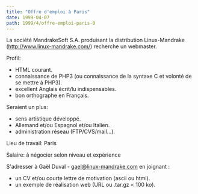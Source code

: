 ```yaml
---
title: "Offre d'emploi à Paris"
date: 1999-04-07
path: 1999/4/offre-emploi-paris-0
---
```


<P>La société MandrakeSoft S.A. produisant la distribution Linux-Mandrake
(<A HREF="http://www.linux-mandrake.com/">http://www.linux-mandrake.com/</A>) recherche un webmaster.</P>

<P>Profil:</P>

<UL>

<LI>HTML courant.
<LI>connaissance de PHP3 (ou connaissance de la syntaxe C et volonté de
se mettre à PHP3).
<LI>excellent Anglais écrit/lu indispensables.
<LI>bon orthographe en Français.
</UL>

<P>Seraient un plus:</P>

<UL>

<LI>sens artistique développé.
<LI>Allemand et/ou Espagnol et/ou Italien.
<LI>administration réseau (FTP/CVS/mail...).
</UL>

<P>Lieu de travail: Paris</P>

<P>Salaire: à négocier selon niveau et expérience</P>

<P>S'adresser à Gaël Duval - <A HREF="mailto:gael@linux-mandrake.com">gael@linux-mandrake.com</A> en joignant :</P>

<UL>

<LI>un CV et/ou courte lettre de motivation (ascii ou html).
<LI>un exemple de réalisation web (URL ou .tar.gz &lt; 100 ko).
</UL>


